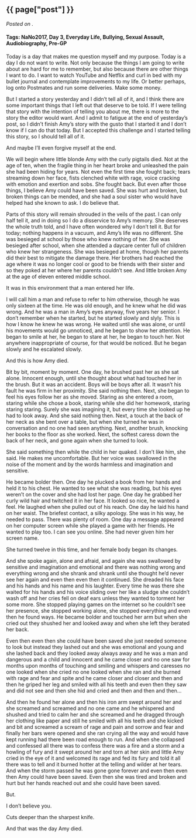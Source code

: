 

## {{ page["post"] }}

*Posted on <!--{ page["date"] }-->.*

#### Tags: NaNo2017, Day 3, Everyday Life, Bullying, Sexual Assault, Audiobiography, Pre-GP

Today is a day that makes me question myself and my purpose.  Today is a day I do not want to write.  Not only because the things I am going to write about are hard for me to remember, but also because there are other things I want to do.  I want to watch YouTube and Netflix and curl in bed with my bullet journal and contemplate improvements to my life.  Or better perhaps, log onto Postmates and run some deliveries.  Make some money.

But I started a story yesterday and I didn’t tell all of it, and I think there are some important things that I left out that deserve to be told.  If I were telling that story with the intention of telling you about me, there is more to the story the editor would want.  And I admit to fatigue at the end of yesterday’s post, so I didn’t finish Amy’s story with the gusto that I started it and I don’t know if I can do that today.  But I accepted this challenge and I started telling this story, so I should tell all of it.

And maybe I’ll even forgive myself at the end.

We will begin where little blonde Amy with the curly pigtails died.  Not at the age of ten, when the fragile thing in her heart broke and unleashed the pain she had been hiding for years.  Not even the first time she fought back; tears streaming down her face, fists clenched white with rage, voice cracking with emotion and exertion and sobs.  She fought back.  But even after those things, I believe Amy could have been saved.  She was hurt and broken, but broken things can be mended, and she had a soul sister who would have helped had she known to ask.  I do believe that.

Parts of this story will remain shrouded in the veils of the past.  I can only half tell it, and in doing so I do a disservice to Amy’s memory.  She deserves the whole truth told, and I have often wondered why I don’t tell it.  But for today; nothing happens in a vacuum, and Amy’s life was no different.  She was besieged at school by those who knew nothing of her.  She was besieged after school, when she attended a daycare center full of children who knew her strangeness.  She was besieged at home, though her parents did their best to mitigate the damage there.  Her brothers had reached the age where it was no longer cool or good to be friends with their sister and so they poked at her where her parents couldn’t see.  And little broken Amy at the age of eleven entered middle school.

It was in this environment that a man entered her life.  

I will call him a man and refuse to refer to him otherwise, though he was only sixteen at the time.  He was old enough, and he knew what he did was wrong.  And he was a man in Amy’s eyes anyway, five years her senior.  I don’t remember when he started, but he started slowly and slyly.  This is how I know he knew he was wrong.  He waited until she was alone, or until his movements would go unnoticed, and he began to show her attention.  He began to smile at her, he began to stare at her, he began to touch her.  Not anywhere inappropriate of course, for that would be noticed.  But he began slowly and he escalated slowly.

And this is how Amy died.

Bit by bit, moment by moment.  One day, he brushed past her as she sat alone.  Innocent enough, until she thought about what had touched her in the brush.  But it was an accident.  Boys will be boys after all.  It wasn’t his fault he was firm in her proximity.  She said nothing then.  Next, she began to feel his eyes follow her as she moved.  Staring as she entered a room, staring while she chose a book, staring while she did her homework, staring staring staring.  Surely she was imagining it, but every time she looked up he had to look away.  And she said nothing then.  Next, a touch at the back of her neck as she bent over a table, but when she turned he was in conversation and no one had seen anything.  Next, another brush, knocking her books to the floor as she worked.  Next, the softest caress down the back of her neck, and gone again when she turned to look.

She said something then while the child in her quaked.  I don’t like him, she said.  He makes me uncomfortable.  But her voice was swallowed in the noise of the moment and by the words harmless and imagination and sensitive.

He became bolder then.  One day he plucked a book from her hands and held it to his chest.  He wanted to see what she was reading, but his eyes weren’t on the cover and she had lost her page.  One day he grabbed her curly wild hair and twitched it in her face.  It looked so nice, he wanted a feel.  He laughed when she pulled out of his reach.  One day he laid his hand on her waist.  The briefest contact, a silky apology.  She was in his way, he needed to pass.  There was plenty of room.  One day a message appeared on her computer screen while she played a game with her friends.  He wanted to play too.  I can see you online.  She had never given him her screen name.

She turned twelve in this time, and her female body began its changes.  

And she spoke again, alone and afraid, and again she was swallowed by sensitive and imagination and emotional and there was nothing wrong and everything wrong and she shrank and shrank until she thought he’d never see her again and even then even then it continued.  She dreaded his face and his hands and his name and his laughter.  Every time he was there she waited for his hands and his voice sliding over her like a sludge she couldn’t wash off and her cries fell on deaf ears unless they wanted to torment her some more.  She stopped playing games on the internet so he couldn’t see her presence, she stopped working alone, she stopped everything and even then he found ways.  He became bolder and touched her arm but when she cried out they shushed her and looked away and when she left they berated her back.

Even then even then she could have been saved she just needed someone to look but instead they lashed out and she was emotional and young and she lashed back and they looked away always away and he was a man and dangerous and a child and innocent and he came closer and no one saw for months upon months of touching and smiling and whispers and caresses no one looked when she cried no one looked when she ran and she burned with rage and fear and spite and he came closer and closer and then and then he griped her leg and smiled with all his teeth and even then they saw and did not see and then she hid and cried and then and then and then…

And then he found her alone and then his iron arm swept around her and she screamed and screamed and no one came and he whispered and shushed and tried to calm her and she screamed and he dragged through her clothing like paper and still he smiled with all his teeth and she kicked and bit and screamed a scream of rage and pain and sorrow and fear and finally her bars were opened and she ran crying all the way and would have kept running had there been road enough to run.  And when she collapsed and confessed all there was to confess there was a fire and a storm and a howling of fury and it swept around her and torn at her skin and little Amy cried in the eye of it and welcomed its rage and fed its fury and told it all there was to tell and it burned hotter at the telling and wilder at her tears.  And when the storm passed he was gone gone forever and even then even then Amy could have been saved.  Even then she was tired and broken and hurt but her hands reached out and she could have been saved.

But.

I don’t believe you.

Cuts deeper than the sharpest knife.

And that was the day Amy died.

